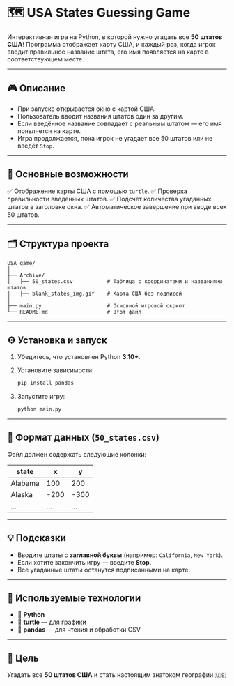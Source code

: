 # 🗺️ USA States Guessing Game

Интерактивная игра на Python, в которой нужно угадать все **50 штатов США**!
Программа отображает карту США, и каждый раз, когда игрок вводит правильное название штата, его имя появляется на карте в соответствующем месте.

---

## 🎮 Описание

* При запуске открывается окно с картой США.
* Пользователь вводит названия штатов один за другим.
* Если введённое название совпадает с реальным штатом — его имя появляется на карте.
* Игра продолжается, пока игрок не угадает все 50 штатов или не введёт `Stop`.

---

## 🧠 Основные возможности

✅ Отображение карты США с помощью `turtle`.
✅ Проверка правильности введённых штатов.
✅ Подсчёт количества угаданных штатов в заголовке окна.
✅ Автоматическое завершение при вводе всех 50 штатов.

---

## 🗂️ Структура проекта

```
USA_game/
│
├── Archive/
│   ├── 50_states.csv           # Таблица с координатами и названиями штатов
│   ├── blank_states_img.gif    # Карта США без подписей
│
├── main.py                     # Основной игровой скрипт
└── README.md                   # Этот файл
```

---

## ⚙️ Установка и запуск

1. Убедитесь, что установлен Python **3.10+**.
2. Установите зависимости:

   ```bash
   pip install pandas
   ```
3. Запустите игру:

   ```bash
   python main.py
   ```

---

## 📄 Формат данных (`50_states.csv`)

Файл должен содержать следующие колонки:

| state   | x    | y    |
| ------- | ---- | ---- |
| Alabama | 100  | 200  |
| Alaska  | -200 | -300 |
| ...     | ...  | ...  |

---

## 💡 Подсказки

* Вводите штаты с **заглавной буквы** (например: `California`, `New York`).
* Если хотите закончить игру — введите **Stop**.
* Все угаданные штаты останутся подписанными на карте.

---

## 🧩 Используемые технологии

* 🐍 **Python**
* 🐢 **turtle** — для графики
* 🧾 **pandas** — для чтения и обработки CSV

---

## 🏁 Цель

Угадать все **50 штатов США** и стать настоящим знатоком географии 🇺🇸


